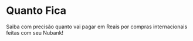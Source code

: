 # Quanto Fica

Saiba com precisão quanto vai pagar em Reais por compras internacionais feitas com seu Nubank!